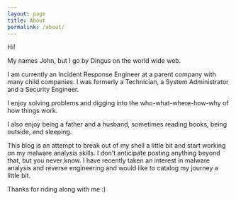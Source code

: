 ```yaml
---
layout: page
title: About
permalink: /about/
---
```


Hi!

My names John, but I go by Dingus on the world wide web.

I am currently an Incident Response Engineer at a parent company with many child companies. I was formerly a Technician, a System Administrator and a Security Engineer.

I enjoy solving problems and digging into the who-what-where-how-why of how things work.

I also enjoy being a father and a husband, sometimes reading books, being outside, and sleeping.

This blog is an attempt to break out of my shell a little bit and start working on my malware analysis skills. I don't anticipate posting anything beyond that, but you never know. I have recently taken an interest in malware analysis and reverse engineering and would like to catalog my journey a little bit.

Thanks for riding along with me :)